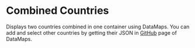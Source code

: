 # Combined Countries

Displays two countries combined in one container using DataMaps. You can add and select other countries by getting their JSON in [GitHub](https://datamaps.github.io/) page of DataMaps.
